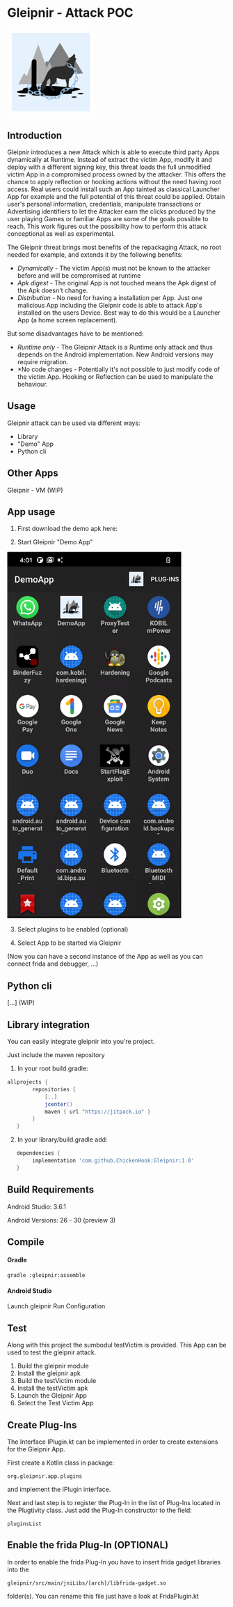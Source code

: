 # Gleipnir - Attack POC

<img src="metadata/android/en-US/images//icon.png" width="200">


## Introduction

Gleipnir introduces a new Attack which is able to execute third party Apps dynamically at Runtime. Instead of extract the victim App, modify it and deploy with a different signing key, this threat loads the full unmodified victim App in a compromised process owned by the attacker. This offers the chance to apply reflection or hooking actions without the need having root access.
Real users could install such an App tainted as classical Launcher App for example and the full potential of this threat could be applied. Obtain user's personal information, credentials, manipulate transactions or Advertising identifiers to let the Attacker earn the clicks produced by the user playing Games or familiar Apps are some of the goals possible to reach.
This work figures out the possibility how to perform this attack conceptional as well as experimental.

The Gleipnir threat brings most benefits of the repackaging Attack, no root needed for example, and extends it by the following benefits:
* *Dynamically* -  The victim App(s) must not be known to the attacker before and will be compromised at runtime
* *Apk digest* -  The original App is not touched means the Apk digest of the Apk doesn't change.
* *Distribution* - No need for having a installation per App. Just one malicious App including the Gleipnir code is able to attack App's installed on the users Device. Best way to do this would be a Launcher App (a home screen replacement).

But some disadvantages have to be mentioned:
* *Runtime only* - The Gleipnir Attack is a Runtime only attack and thus depends on the Android implementation. New Android versions may require migration.
* *No code changes - Potentially it's not possible to just modify code of the victim App. Hooking or Reflection can be used to manipulate the behaviour.

## Usage

Gleipnir attack can be used via different ways:

* Library
* "Demo" App
* Python cli

## Other Apps

Gleipnir - VM (WIP)



## App usage

1) First download the demo apk here:

2) Start Gleipnir "Demo App"

<img src="metadata/android/en-US/images/phoneScreenshots/select_target_app.png" width="400">


3) Select plugins to be enabled (optional)

4) Select App to be started via Gleipnir

(Now you can have a second instance of the App as well as you can connect frida and debugger, ...)


## Python cli

[...] (WIP)

## Library integration

You can easily integrate gleipnir into you're project.


Just include the maven repository

1) In your root build.gradle:
```groovy
allprojects {
        repositories {
            [..]
            jcenter()
            maven { url "https://jitpack.io" }
        }
   }
```
2) In your library/build.gradle add:
```groovy
   dependencies {
        implementation 'com.github.ChickenHook:Gleipnir:1.0'
   }
```


## Build Requirements
Android Studio: 3.6.1

Android Versions: 26 - 30 (preview 3)

## Compile

#### Gradle
```
gradle :gleipnir:assemble
```
#### Android Studio

Launch gleipnir Run Configuration

## Test

Along with this project the sumbodul testVictim is provided.
This App can be used to test the gleipnir attack.

1. Build the gleipnir module
2. Install the gleipnir apk
3. Build the testVictim module
4. Install the testVictim apk
5. Launch the Gleipnir App
6. Select the Test Victim App

## Create Plug-Ins

The Interface IPlugin.kt can be implemented in order to create
extensions for the Gleipnir App.

First create a Kotlin class in package:
```
org.gleipnir.app.plugins
```
and implement the IPlugin interface.

Next and last step is to register the Plug-In in the list of Plug-Ins
located in the Plugtivity class. Just add the Plug-In constructor to
 the field:
```
pluginsList
```

## Enable the frida Plug-In (OPTIONAL)

In order to enable the frida Plug-In you have to insert frida gadget
libraries into the
```
gleipnir/src/main/jniLibs/[arch]/libfrida-gadget.so
```
folder(s). You can rename this file just have a look at FridaPlugin.kt
